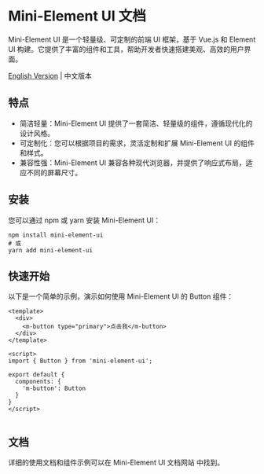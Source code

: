 # Mini-Element UI 文档

Mini-Element UI 是一个轻量级、可定制的前端 UI 框架，基于 Vue.js 和 Element UI 构建。它提供了丰富的组件和工具，帮助开发者快速搭建美观、高效的用户界面。

[English Version](./README_EN.md) | 中文版本

## 特点

- 简洁轻量：Mini-Element UI 提供了一套简洁、轻量级的组件，遵循现代化的设计风格。
- 可定制化：您可以根据项目的需求，灵活定制和扩展 Mini-Element UI 的组件和样式。
- 兼容性强：Mini-Element UI 兼容各种现代浏览器，并提供了响应式布局，适应不同的屏幕尺寸。

## 安装

您可以通过 npm 或 yarn 安装 Mini-Element UI：

```shell
npm install mini-element-ui
# 或
yarn add mini-element-ui

```
## 快速开始

以下是一个简单的示例，演示如何使用 Mini-Element UI 的 Button 组件：


```
<template>
  <div>
    <m-button type="primary">点击我</m-button>
  </div>
</template>

<script>
import { Button } from 'mini-element-ui';

export default {
  components: {
    'm-button': Button
  }
}
</script>


```


## 文档

详细的使用文档和组件示例可以在 Mini-Element UI 文档网站 中找到。